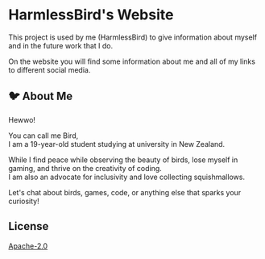 
# HarmlessBird's Website

This project is used by me (HarmlessBird) to give information about myself
and in the future work that I do. 

On the website you will find some information about me and all of my links 
to different social media.



      
## 🐦 About Me  

Hewwo!

You can call me Bird,  
I am a 19-year-old student studying at university in New Zealand.  

While I find peace while observing the beauty of birds, lose myself in gaming, and thrive on the creativity of coding.  
I am also an advocate for inclusivity and love collecting squishmallows. 

Let's chat about birds, games, code, or anything else that sparks your curiosity!

## License

[Apache-2.0](https://choosealicense.com/licenses/apache-2.0/)

